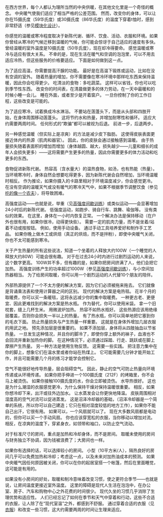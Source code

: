 在西方世界，每个人都认为理所当然的中央供暖，在其他文化里是一个奇怪的概念。
中央暖气使我们适应了相当严格的公差范围。
然而，改变你的身体，可以让你在15摄氏度（59华氏度）或30摄氏度（86华氏度）的温度下穿着t恤时，感到非常舒适（参见[模块化设计]()）。

你感觉的温暖或寒冷程度取决于新陈代谢、循环、饮食、活动、衣服和环境。如果你曾经从寒冷的气候迁移到温暖的气候，你可能会惊讶于自己适应的速度有多快。
曾经温暖的室外温度是10摄氏度（50华氏度），现在却冷得要命。
感觉温暖或寒冷与适应有很大关系。
不幸的是，现在生活在暖气和空调的泡泡里，可以不用去适应冷热，但这些服务的价格要适应。
下面是如何做到这一点。

为了适应高温，你需要提高汗腺的功能。
最好是在高温下锻炼或运动，比如在没有空调的室外。
随着热量的增加，你不需要像在寒冷环境中那样吃东西来保持温暖，因此你会吃得更少。
吃清淡的食物：多吃蔬菜。
这样可以省钱，你也可以吃到季节性东西。
改变你的时间表，在清晨做更多的体力劳动，在一天中最暖和的时候小睡一会儿。
睡在外面，或者至少是开着窗户。
一旦你控制了你的工作日程，这些改变是可能的。

为了适应寒冷，试着换成冷水淋浴。
不要站在莲蓬头下，而是从头部和四肢开始，在身体周围移动莲蓬头。
这将节约水和热量，并增加耐寒性和循环。
适应大约需要两周时间。
任何形式的“欺骗”都可以被视为后退。
前进一步，后退两步。

另一种感觉温暖（但实际上是凉爽）的方法是减少皮下脂肪。
这使得皮肤表面更接近体内的热源（肌肉和器官）。
因此，你的皮肤会通过接触感到温暖。
由于热量损失随着表面积的增加而增加（身体越圆、越大，损失越少——儿童和细长的成年人会损失更多）——这将需要产生更多的热量，因此你需要更多的体力活动和吃更多的东西。

食物促进新陈代谢。
热容高（含水量大）的温热食物，如汤，也有热能（热量）。
当环境寒冷时，身体自然会想要吃得更多，因为新陈代谢会自然增加，当环境温暖时相反。
作为推论，如果你摄入的卡路里相对于环境温度减少，你会感觉更冷。
在没有空调的温暖天气或没有暖气的寒冷天气中，如果不根据季节调整饮食（参见[吃的像一个农夫]()），将导致困难。

高强度运动——也就是说，举重（见[高强度间歇训练]()）或类似运动——会显著增加24小时后的新陈代谢。
低强度运动，如跑步、骑自行车、跳舞、瑜伽等。
没有类似的效果。
在这里，身体在一小时内恢复正常。
一个解决办法是保持移动（在户外也很有用，如果你很冷，动得更快些）。
需要一定的肌肉力量，而不是坐着/站着不动或按按钮。
例如，使用手动设备。
通过手动工具培养爱好和制作手工艺品。
如果你晚上做木工或烘焙（真正的烘焙，而不是拌粉），即使中央暖气关闭，你也不太可能感到寒冷。

关于产生热量的所有这些说法，知道一个坐着的人释放大约100W（一个睡觉的人释放大约80W）可能会很有趣。
对于在过去24小时内进行过剧烈运动的人来说，这个数字更高。
100W并不多，但有趣的是，如果你把房间挤满了人，他们会把它加热。
高强度训练产生的功率超过1000W（参见[高强度间歇训练]()），与小空间加热器相当。
为了给房间取暖，你可以用一个剧烈运动的人代替10个朋友的陪伴。

外部热源提供了一个不太方便的解决方案，因为它们必须被拖来拖去。
它们就像是背诵乘法表和使用计算器之间的区别。
现代的解决方案是电热毯。
花半个月的取暖费，你可以买一条暖毯，这将永远减少你的集中取暖费。
一种更古老、更便宜、因此更难找到的解决方案是热水瓶。
作为替代，你可以使用米袋。
拿一个旧枕套，缝上几杯生米。
用微波炉加热。
热容不如热水瓶好。
这些热源应该用绝缘层覆盖，否则你会损失一半以上的热量。
有了热水瓶，你可以简单地把它塞到你的毛衣下面。
防止热量损失与产生热量一样重要。
这就是在身体外增加几层衣服的用武之地。
预先添加层是很重要的。
如果不添加层，身体将从四肢抽血以节省热量。
一旦发生这种情况，并且你的脚冷了，即使你穿上额外的袜子，血液也不会回流并重新加热你的脚。
在这种情况下，必须通过踩踏、行走、跳跃或在脚上摩擦产生热量。
另一种方法是使用生物反馈。
这需要一些实践。
把注意力集中在你的脚上，想象它们在温水里或者你站在热煤上。
它可能需要几分钟才能开始工作，并且可能需要几个月的练习才能学会控制它。

空气不能很好地传导热量，层会阻碍空气。
因此，静止的空气可防止热量向环境传递或从环境传递。
如果你把手伸进一个100摄氏度（212F）的烤箱里，你不会马上被烫伤。
如果你接触100摄氏度的水，你会立即被烫伤。
水导热很好。
这也是为什么潮湿的衣服感觉更冷，为什么保持干燥对保持温暖很重要。
相反，如果你想冷却下来，出汗或往外边加水。
让水蒸发会让你更快地降温。
皮肤周围相对湿度高的空气对流可以促进蒸发。
这是沼泽冷却器的基础，（沼泽冷却器是一个简单的系统，所以你可以自己建造；它只在相对湿度较低的地方工作），如果你不能自己出汗，它很有用。
如果可以，一个风扇就可以了。
现在大多数风扇都是电动的，但你可以买一个手动风扇。
你也应该穿宽松的衣服，当你移动以增加对流。
相反，在凉爽的温度下，穿紧身衣，如领带和袖口，以防止空气流动。

对于标准尺寸的房间，重点是加热和冷却身体，而不是房间。
取暖未使用的房间与财务独立不协调，因为钱被浪费了；大房间也一样。

如果你有选择的话，可以选择较小的房间。
小型（10平方米/人），隔热良好的房间几乎可以免费加热和冷却；考虑这一点，以及未来对加热油成本的预测。
如果中央暖气因任何原因被关闭，你可以在你的起居室搭一个帐篷，然后在里面睡觉，这可能是有用的。

如果没有小房间的好处，取暖和制冷意味着改变习惯，使之更符合季节——也就是说，让房间温度更接近室外温度。
这里的障碍是现代人生活在泡泡中，在办公室、房子、汽车和购物中心之外花费的时间很少。
现代久坐的习惯几乎消除了生理优势和适应性。
人们已经忘记了如何在季节和天气中穿着和行动，这些不合适的衣服，让人除了在“现代室温”之外，都感到不舒服。
通过穿着合适的衣服（见[衣服]()）和改变一些习惯，这大约需要两周的时间让生理来适应。